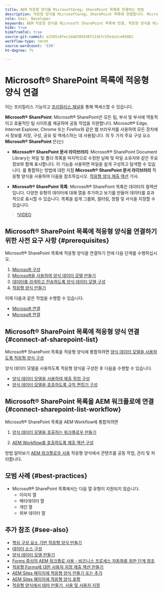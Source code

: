 ```yaml
---
title: AEM 적응형 양식을 Microsoft&reg; SharePoint 목록에 연결하는 방법
description: 적응형 양식을 Microsoft&reg; SharePoint 목록에 연결합니다. Microsoft&reg; SharePoint 목록을 구성하고 구성을 사용하여 양식 데이터 모델을 만드는 방법을 알아봅니다. 또한 FDM을 적응형 양식과 통합하는 방법도 알아봅니다.
role: User, Developer
keywords: AEM 적응형 양식을 Microsoft SharePoint 목록에 연결, 적응형 양식을 Microsoft SharePoint 목록에 연결, AEM 적응형 양식을 Microsoft SharePoint 목록에 통합, 적응형 양식을 Microsoft 목록에 통합, 적응형 양식의 데이터를 SharePoint 목록에 제출, SharePoint 워크플로우를 AEM SharePoint 목록에 제출.
hide: true
hidefromToC: true
source-git-commit: e2505c0fec1da8395930f131bfc55e1e2ce05881
workflow-type: tm+mt
source-wordcount: '539'
ht-degree: 7%

---
```



# Microsoft® SharePoint 목록에 적응형 양식 연결

<span class="preview"> 이는 프리릴리스 기능이고 [프리릴리스 채널](https://experienceleague.adobe.com/docs/experience-manager-cloud-service/content/release-notes/prerelease.html#new-features)을 통해 액세스할 수 있습니다. </span>

**Microsoft® SharePoint**: Microsoft® SharePoint은 모든 팀, 부서 및 부서에 역동적이고 효율적인 팀 사이트를 제공하여 공동 작업을 지원합니다. Microsoft® Edge, Internet Explorer, Chrome 또는 Firefox와 같은 웹 브라우저를 사용하여 모든 장치에서 정보를 저장, 구성, 공유 및 액세스하는 데 사용됩니다. 의 두 가지 주요 구성 요소 **Microsoft® SharePoint** 은(는)

* **Microsoft® SharePoint 문서 라이브러리**: Microsoft® SharePoint Document Library는 파일 및 폴더 목록을 마지막으로 수정한 날짜 및 파일 소유자와 같은 주요 정보와 함께 표시합니다. 이 기능을 사용하면 파일을 쉽게 구성하고 탐색할 수 있습니다.
를 통합하는 방법에 대한 지침 **Microsoft® SharePoint 문서 라이브러리** 적응형 양식을 사용하여 다음을 참조하십시오. [적응형 양식 제출 액션](/help/forms/configuring-submit-actions.md#submit-to-sharepoint) 기사.

* **Microsoft® SharePoint 목록**: Microsoft® SharePoint 목록은 데이터의 컬렉션입니다. 다양한 유형의 데이터에 대해 열을 추가하고 보기를 만들어 데이터를 효과적으로 표시할 수 있습니다. 목록을 쉽게 그룹화, 필터링, 정렬 및 서식을 지정할 수 있습니다.

>[!VIDEO](https://video.tv.adobe.com/v/3424820/connect-aem-adaptive-form-to-sharepointlist/?quality=12&learn=on)

## Microsoft® SharePoint 목록에 적응형 양식을 연결하기 위한 사전 요구 사항 {#prerequisites}

Microsoft® SharePoint 목록에 적응형 양식을 연결하기 전에 다음 단계를 수행하십시오.

1. [Microsoft 구성](/help/forms/configure-data-sources.md#configure-microsoft-sharepoint-list)
1. [Microsoft을 사용하여 양식 데이터 모델 만들기](/help/forms/create-form-data-models.md)
1. [데이터를 검색하고 전송하도록 양식 데이터 모델 구성](/help/forms/work-with-form-data-model.md#configure-services)
1. [적응형 양식 만들기](/help/forms/creating-adaptive-form-core-components.md)

이제 다음과 같은 작업을 수행할 수 있습니다.

* [Microsoft 연결](#connect-an-adaptive-form-to-microsoft-sharepoint-list-connect-af-sharepoint-list)
* [Microsoft 연결](#connect-sharepoint-list-workflow)

## Microsoft® SharePoint 목록에 적응형 양식 연결 {#connect-af-sharepoint-list}

Microsoft® SharePoint 목록을 적응형 양식에 통합하려면 [양식 데이터 모델을 사용하도록 적응형 양식 구성](/help/forms/creating-adaptive-form-core-components.md#configure-a-schema-or-form-data-model-for-an-adaptive-formconfigure-schema-or-data-model-for-form)

양식 데이터 모델을 사용하도록 적응형 양식을 구성한 후 다음을 수행할 수 있습니다.

* [양식 데이터 모델을 사용하여 제출 작업 구성](/help/forms/configuring-submit-actions.md#submit-using-form-data-model)
* [양식 데이터 모델을 호출하도록 규칙 편집기 구성](/help/forms/rule-editor.md#invoke-form-data-model-service-invoke)

## Microsoft® SharePoint 목록을 AEM 워크플로에 연결 {#connect-sharepoint-list-workflow}

Microsoft® SharePoint 목록을 AEM Workflow에 통합하려면

1. [양식 데이터 모델을 호출하는 워크플로우 만들기](https://experienceleague.adobe.com/docs/experience-manager-65/developing/extending-aem/extending-workflows/workflows-models.html)

   <!--
    To create a workflow with the editor:
    1.  Go to your **AEM Forms Author** instance > **[!UICONTROL Tools]** > **[!UICONTROL Workflow]** > **[!UICONTROL Models]**.
    1.  Click **[!UICONTROL Create]** > **[!UICONTROL Create Model]**. The Add Workflow Model dialog appears. 
    1. Specify **[!UICONTROL Title]** and **[!UICONTROL Name (optional)]**.
    1. Click **[!UICONTROL Done]**. The new model is listed in the Workflow Models console.
    1. Select your new workflow, then use **[!UICONTROL Edit]** to open it for configuration.
    1. Add **[!UICONTROL Invoke Form Data Model Service]** step to your workflow.
    1. Confirm the changes with Sync (editor toolbar) to generate the runtime model.
    -->

1. [AEM Workflow를 호출하도록 제출 액션 구성](/help/forms/configuring-submit-actions.md#invoke-an-aem-workflow)


방법 알아보기 [AEM 워크플로우 사용](https://experienceleague.adobe.com/docs/experience-manager-learn/foundation/workflow/use-workflow.html) 적응형 양식에서 콘텐츠를 공동 작업, 관리 및 처리합니다.

## 모범 사례 {#best-practices}

<!-- * For storing data in a tabular format or implementing data permissions, it is advisable to use Microsoft&reg; SharePoint List rather than Microsoft&reg; SharePoint Document Library. -->
* Microsoft® SharePoint 목록에서는 다음 열 유형이 지원되지 않습니다.
   * 이미지 열
   * 메타데이터 열
   * 개인 열
   * 외부 데이터 열

## 추가 참조 {#see-also}

* [핵심 구성 요소 기반 적응형 양식 만들기](/help/forms/creating-adaptive-form-core-components.md)
* [데이터 소스 구성](/help/forms/configuring-submit-actions.md)
* [양식 데이터 모델 만들기](/help/forms/create-form-data-models.md)
* [Forms 중심의 AEM 워크플로 사용 - 비즈니스 프로세스 자동화를 위한 단계 참조](/help/forms/aem-forms-workflow-step-reference.md)
* [적응형 Forms에 대한 사용자 지정 제출 액션 만들기](/help/forms/custom-submit-action-form.md)
* [AEM Sites 페이지에 적응형 양식 만들기 또는 추가](/help/forms/create-or-add-an-adaptive-form-to-aem-sites-page.md)
* [AEM Sites 페이지에 적응형 양식 포함](/help/forms/embed-adaptive-form-aem-sites.md)
* [적응형 양식에서 테마 만들기, 사용 및 사용자 지정](/help/forms/using-themes-in-core-components.md)








